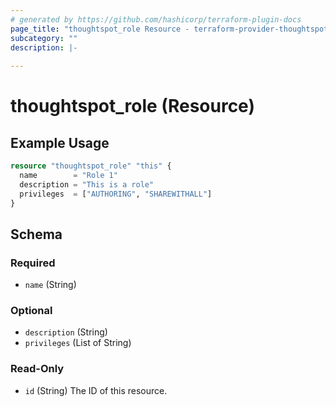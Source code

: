 ```yaml
---
# generated by https://github.com/hashicorp/terraform-plugin-docs
page_title: "thoughtspot_role Resource - terraform-provider-thoughtspot"
subcategory: ""
description: |-
  
---
```


# thoughtspot_role (Resource)



## Example Usage

```terraform
resource "thoughtspot_role" "this" {
  name        = "Role 1"
  description = "This is a role"
  privileges  = ["AUTHORING", "SHAREWITHALL"]
}
```

<!-- schema generated by tfplugindocs -->
## Schema

### Required

- `name` (String)

### Optional

- `description` (String)
- `privileges` (List of String)

### Read-Only

- `id` (String) The ID of this resource.
